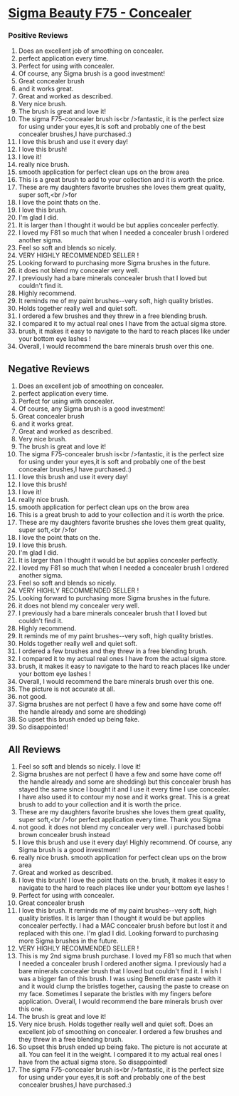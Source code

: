# [Sigma Beauty F75 - Concealer](https://products.checkmycream.com/products/Sigma-Beauty-F75-Concealer.html)

### Positive Reviews

<ol>
      <li>Does an excellent job of smoothing on concealer.</li>
      <li>perfect application every time.</li>
      <li>Perfect for using with concealer.</li>
      <li>Of course, any Sigma brush is a good investment!</li>
      <li>Great concealer brush</li>
      <li>and it works great.</li>
      <li>Great and worked as described.</li>
      <li>Very nice brush.</li>
      <li>The brush is great and love it!</li>
      <li>The sigma F75-concealer brush is&lt;br /&gt;fantastic, it is the perfect size for using under your eyes,it is soft and probably one of the best concealer brushes,I have purchased.:)</li>
      <li>I love this brush and use it every day!</li>
      <li>I love this brush!  </li>
      <li>I love it!</li>
      <li>really nice brush.  </li>
      <li>smooth application for perfect clean ups on the brow area</li>
      <li>This is a great brush to add to your collection and it is worth the price.</li>
      <li>These are my daughters favorite brushes she loves them great quality, super soft,&lt;br /&gt;for</li>
      <li>I love the point thats on the.</li>
      <li>I love this brush.</li>
      <li>I&#x27;m glad I did.</li>
      <li>It is larger than I thought it would be but applies concealer perfectly.</li>
      <li>I loved my F81 so much that when I needed a concealer brush I ordered another sigma.</li>
      <li>Feel so soft and blends so nicely.</li>
      <li>VERY HIGHLY RECOMMENDED SELLER !</li>
      <li>Looking forward to purchasing more Sigma brushes in the future.</li>
      <li>it does not blend my concealer very well.</li>
      <li>I previously had a bare minerals concealer brush that I loved but couldn&#x27;t find it.</li>
      <li>Highly recommend.</li>
      <li>It reminds me of my paint brushes--very soft, high quality bristles.</li>
      <li>Holds together really well and quiet soft.</li>
      <li>I ordered a few brushes and they threw in a free blending brush.</li>
      <li>I compared it to my actual real ones I have from the actual sigma store.</li>
      <li>brush, it makes it easy to navigate to the hard to reach places like under your bottom eye lashes !</li>
      <li>Overall, I would recommend the bare minerals brush over this one.</li>
</ol>


<h2>Negative Reviews</h2>
<ol>
<li> Does an excellent job of smoothing on concealer.</li>
<li> perfect application every time.</li>
<li> Perfect for using with concealer.</li>
<li> Of course, any Sigma brush is a good investment!</li>
<li> Great concealer brush</li>
<li> and it works great.</li>
<li> Great and worked as described.</li>
<li> Very nice brush.</li>
<li> The brush is great and love it!</li>
<li> The sigma F75-concealer brush is&lt;br /&gt;fantastic, it is the perfect size for using under your eyes,it is soft and probably one of the best concealer brushes,I have purchased.:)</li>
<li> I love this brush and use it every day!</li>
<li> I love this brush!  </li>
<li> I love it!</li>
<li> really nice brush.  </li>
<li> smooth application for perfect clean ups on the brow area</li>
<li> This is a great brush to add to your collection and it is worth the price.</li>
<li> These are my daughters favorite brushes she loves them great quality, super soft,&lt;br /&gt;for</li>
<li> I love the point thats on the.</li>
<li> I love this brush.</li>
<li> I&#x27;m glad I did.</li>
<li> It is larger than I thought it would be but applies concealer perfectly.</li>
<li> I loved my F81 so much that when I needed a concealer brush I ordered another sigma.</li>
<li> Feel so soft and blends so nicely.</li>
<li> VERY HIGHLY RECOMMENDED SELLER !</li>
<li> Looking forward to purchasing more Sigma brushes in the future.</li>
<li> it does not blend my concealer very well.</li>
<li> I previously had a bare minerals concealer brush that I loved but couldn&#x27;t find it.</li>
<li> Highly recommend.</li>
<li> It reminds me of my paint brushes--very soft, high quality bristles.</li>
<li> Holds together really well and quiet soft.</li>
<li> I ordered a few brushes and they threw in a free blending brush.</li>
<li> I compared it to my actual real ones I have from the actual sigma store.</li>
<li> brush, it makes it easy to navigate to the hard to reach places like under your bottom eye lashes !</li>
<li> Overall, I would recommend the bare minerals brush over this one.</li>
<li> The picture is not accurate at all.</li>
<li> not good.</li>
<li> Sigma brushes are not perfect (I have a few and some have come off the handle already and some are shedding)</li>
<li> So upset this brush ended up being fake.</li>
<li> So disappointed!</li>
</ol>

<h2>All Reviews</h2>

<ol>
    <li> Feel so soft and blends so nicely. I love it!</li>
    <li> Sigma brushes are not perfect (I have a few and some have come off the handle already and some are shedding) but this concealer brush has stayed the same since I bought it and I use it every time I use concealer. I have also used it to contour my nose and it works great. This is a great brush to add to your collection and it is worth the price.</li>
    <li> These are my daughters favorite brushes she loves them great quality, super soft,&lt;br /&gt;for perfect application every time. Thank you Sigma</li>
    <li> not good. it does not blend my concealer very well. i purchased bobbi brown concealer brush instead</li>
    <li> I love this brush and use it every day! Highly recommend. Of course, any Sigma brush is a good investment!</li>
    <li> really nice brush.  smooth application for perfect clean ups on the brow area</li>
    <li> Great and worked as described.</li>
    <li> I love this brush!  I love the point thats on the. brush, it makes it easy to navigate to the hard to reach places like under your bottom eye lashes !</li>
    <li> Perfect for using with concealer.</li>
    <li> Great concealer brush</li>
    <li> I love this brush. It reminds me of my paint brushes--very soft, high quality bristles. It is larger than I thought it would be but applies concealer perfectly. I had a MAC concealer brush before but lost it and replaced with this one. I&#x27;m glad I did. Looking forward to purchasing more Sigma brushes in the future.</li>
    <li> VERY HIGHLY RECOMMENDED SELLER !</li>
    <li> This is my 2nd sigma brush purchase. I loved my F81 so much that when I needed a concealer brush I ordered another sigma. I previously had a bare minerals concealer brush that I loved but couldn&#x27;t find it. I wish I was a bigger fan of this brush. I was using Benefit erase paste with it and it would clump the bristles together, causing the paste to crease on my face. Sometimes I separate the bristles with my fingers before application. Overall, I would recommend the bare minerals brush over this one.</li>
    <li> The brush is great and love it!</li>
    <li> Very nice brush. Holds together really well and quiet soft. Does an excellent job of smoothing on concealer. I ordered a few brushes and they threw in a free blending brush.</li>
    <li> So upset this brush ended up being fake. The picture is not accurate at all. You can feel it in the weight. I compared it to my actual real ones I have from the actual sigma store. So disappointed!</li>
    <li> The sigma F75-concealer brush is&lt;br /&gt;fantastic, it is the perfect size for using under your eyes,it is soft and probably one of the best concealer brushes,I have purchased.:)</li>
</ol>





